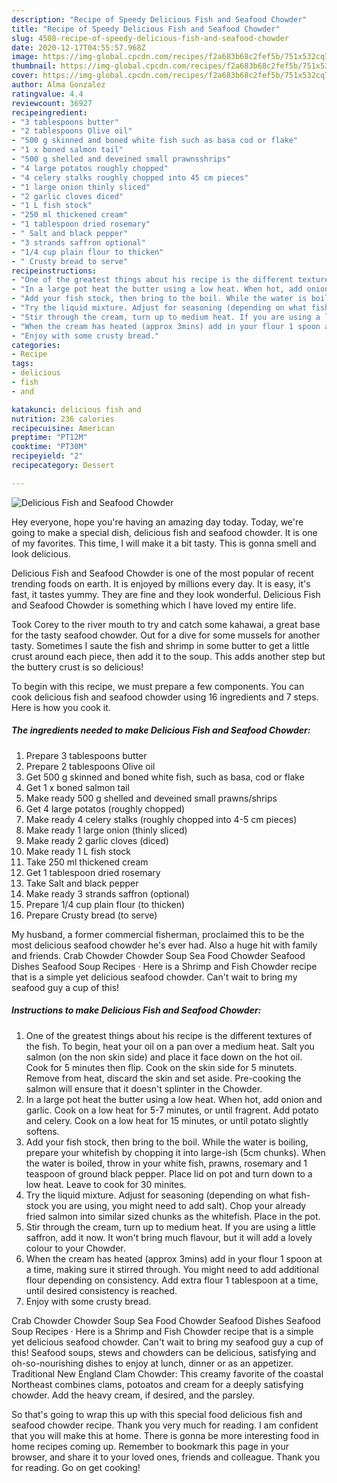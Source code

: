 ```yaml
---
description: "Recipe of Speedy Delicious Fish and Seafood Chowder"
title: "Recipe of Speedy Delicious Fish and Seafood Chowder"
slug: 4508-recipe-of-speedy-delicious-fish-and-seafood-chowder
date: 2020-12-17T04:55:57.968Z
image: https://img-global.cpcdn.com/recipes/f2a683b68c2fef5b/751x532cq70/delicious-fish-and-seafood-chowder-recipe-main-photo.jpg
thumbnail: https://img-global.cpcdn.com/recipes/f2a683b68c2fef5b/751x532cq70/delicious-fish-and-seafood-chowder-recipe-main-photo.jpg
cover: https://img-global.cpcdn.com/recipes/f2a683b68c2fef5b/751x532cq70/delicious-fish-and-seafood-chowder-recipe-main-photo.jpg
author: Alma Gonzalez
ratingvalue: 4.4
reviewcount: 36927
recipeingredient:
- "3 tablespoons butter"
- "2 tablespoons Olive oil"
- "500 g skinned and boned white fish such as basa cod or flake"
- "1 x boned salmon tail"
- "500 g shelled and deveined small prawnsshrips"
- "4 large potatos roughly chopped"
- "4 celery stalks roughly chopped into 45 cm pieces"
- "1 large onion thinly sliced"
- "2 garlic cloves diced"
- "1 L fish stock"
- "250 ml thickened cream"
- "1 tablespoon dried rosemary"
- " Salt and black pepper"
- "3 strands saffron optional"
- "1/4 cup plain flour to thicken"
- " Crusty bread to serve"
recipeinstructions:
- "One of the greatest things about his recipe is the different textures of the fish. To begin, heat your oil on a pan over a medium heat. Salt you salmon (on the non skin side) and place it face down on the hot oil. Cook for 5 minutes then flip. Cook on the skin side for 5 minutets. Remove from heat, discard the skin and set aside. Pre-cooking the salmon will ensure that it doesn&#39;t splinter in the Chowder."
- "In a large pot heat the butter using a low heat. When hot, add onion and garlic. Cook on a low heat for 5-7 minutes, or until fragrent. Add potato and celery. Cook on a low heat for 15 minutes, or until potato slightly softens."
- "Add your fish stock, then bring to the boil. While the water is boiling, prepare your whitefish by chopping it into large-ish (5cm chunks). When the water is boiled, throw in your white fish, prawns, rosemary and 1 teaspoon of ground black pepper. Place lid on pot and turn down to a low heat. Leave to cook for 30 minites."
- "Try the liquid mixture. Adjust for seasoning (depending on what fish-stock you are using, you might need to add salt). Chop your already fried salmon into similar sized chunks as the whitefish. Place in the pot."
- "Stir through the cream, turn up to medium heat. If you are using a little saffron, add it now. It won&#39;t bring much flavour, but it will add a lovely colour to your Chowder."
- "When the cream has heated (approx 3mins) add in your flour 1 spoon at a time, making sure it stirred through. You might need to add additional flour depending on consistency. Add extra flour 1 tablespoon at a time, until desired consistency is reached."
- "Enjoy with some crusty bread."
categories:
- Recipe
tags:
- delicious
- fish
- and

katakunci: delicious fish and 
nutrition: 236 calories
recipecuisine: American
preptime: "PT12M"
cooktime: "PT30M"
recipeyield: "2"
recipecategory: Dessert

---
```



![Delicious Fish and Seafood Chowder](https://img-global.cpcdn.com/recipes/f2a683b68c2fef5b/751x532cq70/delicious-fish-and-seafood-chowder-recipe-main-photo.jpg)

Hey everyone, hope you're having an amazing day today. Today, we're going to make a special dish, delicious fish and seafood chowder. It is one of my favorites. This time, I will make it a bit tasty. This is gonna smell and look delicious.

Delicious Fish and Seafood Chowder is one of the most popular of recent trending foods on earth. It is enjoyed by millions every day. It is easy, it's fast, it tastes yummy. They are fine and they look wonderful. Delicious Fish and Seafood Chowder is something which I have loved my entire life.

Took Corey to the river mouth to try and catch some kahawai, a great base for the tasty seafood chowder. Out for a dive for some mussels for another tasty. Sometimes I saute the fish and shrimp in some butter to get a little crust around each piece, then add it to the soup. This adds another step but the buttery crust is so delicious!


To begin with this recipe, we must prepare a few components. You can cook delicious fish and seafood chowder using 16 ingredients and 7 steps. Here is how you cook it.

<!--inarticleads1-->

##### The ingredients needed to make Delicious Fish and Seafood Chowder:

1. Prepare 3 tablespoons butter
1. Prepare 2 tablespoons Olive oil
1. Get 500 g skinned and boned white fish, such as basa, cod or flake
1. Get 1 x boned salmon tail
1. Make ready 500 g shelled and deveined small prawns/shrips
1. Get 4 large potatos (roughly chopped)
1. Make ready 4 celery stalks (roughly chopped into 4-5 cm pieces)
1. Make ready 1 large onion (thinly sliced)
1. Make ready 2 garlic cloves (diced)
1. Make ready 1 L fish stock
1. Take 250 ml thickened cream
1. Get 1 tablespoon dried rosemary
1. Take  Salt and black pepper
1. Make ready 3 strands saffron (optional)
1. Prepare 1/4 cup plain flour (to thicken)
1. Prepare  Crusty bread (to serve)


My husband, a former commercial fisherman, proclaimed this to be the most delicious seafood chowder he&#39;s ever had. Also a huge hit with family and friends. Crab Chowder Chowder Soup Sea Food Chowder Seafood Dishes Seafood Soup Recipes · Here is a Shrimp and Fish Chowder recipe that is a simple yet delicious seafood chowder. Can&#39;t wait to bring my seafood guy a cup of this! 

<!--inarticleads2-->

##### Instructions to make Delicious Fish and Seafood Chowder:

1. One of the greatest things about his recipe is the different textures of the fish. To begin, heat your oil on a pan over a medium heat. Salt you salmon (on the non skin side) and place it face down on the hot oil. Cook for 5 minutes then flip. Cook on the skin side for 5 minutets. Remove from heat, discard the skin and set aside. Pre-cooking the salmon will ensure that it doesn&#39;t splinter in the Chowder.
1. In a large pot heat the butter using a low heat. When hot, add onion and garlic. Cook on a low heat for 5-7 minutes, or until fragrent. Add potato and celery. Cook on a low heat for 15 minutes, or until potato slightly softens.
1. Add your fish stock, then bring to the boil. While the water is boiling, prepare your whitefish by chopping it into large-ish (5cm chunks). When the water is boiled, throw in your white fish, prawns, rosemary and 1 teaspoon of ground black pepper. Place lid on pot and turn down to a low heat. Leave to cook for 30 minites.
1. Try the liquid mixture. Adjust for seasoning (depending on what fish-stock you are using, you might need to add salt). Chop your already fried salmon into similar sized chunks as the whitefish. Place in the pot.
1. Stir through the cream, turn up to medium heat. If you are using a little saffron, add it now. It won&#39;t bring much flavour, but it will add a lovely colour to your Chowder.
1. When the cream has heated (approx 3mins) add in your flour 1 spoon at a time, making sure it stirred through. You might need to add additional flour depending on consistency. Add extra flour 1 tablespoon at a time, until desired consistency is reached.
1. Enjoy with some crusty bread.


Crab Chowder Chowder Soup Sea Food Chowder Seafood Dishes Seafood Soup Recipes · Here is a Shrimp and Fish Chowder recipe that is a simple yet delicious seafood chowder. Can&#39;t wait to bring my seafood guy a cup of this! Seafood soups, stews and chowders can be delicious, satisfying and oh-so-nourishing dishes to enjoy at lunch, dinner or as an appetizer. Traditional New England Clam Chowder: This creamy favorite of the coastal Northeast combines clams, potoatos and cream for a deeply satisfying chowder. Add the heavy cream, if desired, and the parsley. 

So that's going to wrap this up with this special food delicious fish and seafood chowder recipe. Thank you very much for reading. I am confident that you will make this at home. There is gonna be more interesting food in home recipes coming up. Remember to bookmark this page in your browser, and share it to your loved ones, friends and colleague. Thank you for reading. Go on get cooking!
